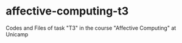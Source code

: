 # affective-computing-t3
Codes and Files of task "T3" in the course "Affective Computing" at Unicamp
